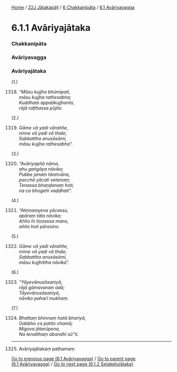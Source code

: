 
[Home](/) / [22J Jātakapāḷi](../../../22J.md) / [6 Chakkanipāta](../../6.md) / [6.1 Avāriyavagga](../6.1.md)

# 6.1.1 Avāriyajātaka

### Chakkanipāta

### Avāriyavagga

### Avāriyajātaka

(1.)

1318. _“Māsu kujjha bhūmipati,_  
_māsu kujjha rathesabha;_  
_Kuddhaṃ appaṭikujjhanto,_  
_rājā raṭṭhassa pūjito._  


(2.)

1319. _Gāme vā yadi vāraññe,_  
_ninne vā yadi vā thale;_  
_Sabbattha anusāsāmi,_  
_māsu kujjha rathesabha”._  


(3.)

1320. _“Avāriyapitā nāma,_  
_ahu gaṅgāya nāviko;_  
_Pubbe janaṃ tāretvāna,_  
_pacchā yācati vetanaṃ;_  
_Tenassa bhaṇḍanaṃ hoti,_  
_na ca bhogehi vaḍḍhati”._  


(4.)

1321. _“Atiṇṇaṃyeva yācassu,_  
_apāraṃ tāta nāvika;_  
_Añño hi tiṇṇassa mano,_  
_añño hoti pāresino._  


(5.)

1322. _Gāme vā yadi vāraññe,_  
_ninne vā yadi vā thale;_  
_Sabbattha anusāsāmi,_  
_māsu kujjhittha nāvika”._  


(6.)

1323. _“Yāyevānusāsaniyā,_  
_rājā gāmavaraṃ adā;_  
_Tāyevānusāsaniyā,_  
_nāviko paharī mukhaṃ._  


(7.)

1324. _Bhattaṃ bhinnaṃ hatā bhariyā,_  
_Gabbho ca patito chamā;_  
_Migova jātarūpena,_  
_Na tenatthaṃ abandhi sū”ti._  


---

1325. Avāriyajātakaṃ paṭhamaṃ.



[Go to previous page (6.1 Avāriyavagga)](../6.1.md) / [Go to parent page (6.1 Avāriyavagga)](../6.1.md) / [Go to next page (6.1.2 Setaketujātaka)](6.1.2.md)


